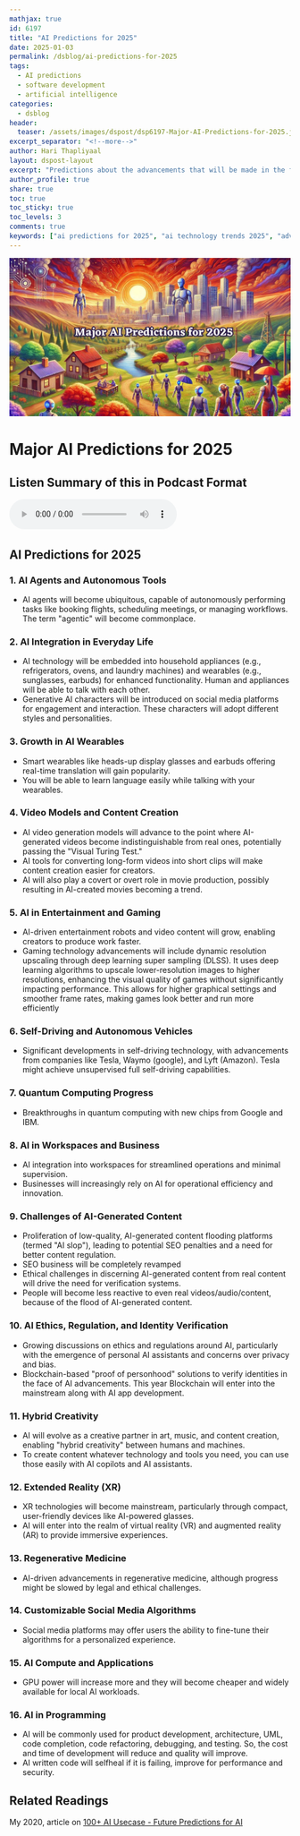 ```yaml
---
mathjax: true
id: 6197
title: "AI Predictions for 2025"
date: 2025-01-03
permalink: /dsblog/ai-predictions-for-2025
tags:
  - AI predictions
  - software development
  - artificial intelligence
categories:
  - dsblog
header:
  teaser: /assets/images/dspost/dsp6197-Major-AI-Predictions-for-2025.jpg
excerpt_separator: "<!--more-->"
author: Hari Thapliyaal
layout: dspost-layout
excerpt: "Predictions about the advancements that will be made in the field of Artificial Intelligence in the year 2025."
author_profile: true
share: true
toc: true
toc_sticky: true
toc_levels: 3
comments: true
keywords: ["ai predictions for 2025", "ai technology trends 2025", "advancements in artificial intelligence 2025", "ai innovation ideas for business", "ai future predictions 2025", "ai trends 2025"]
---
```


![AI Predictions for 2025](/assets/images/dspost/dsp6197-Major-AI-Predictions-for-2025.jpg)

# **Major AI Predictions for 2025**

## Listen Summary of this in Podcast Format

<audio controls>
  <source src="https://raw.githubusercontent.com/dasarpai/DAI-mp3/main/Transcripts-2-Audio/AI-Predictions-2025.wav" type="audio/wav">
  Your browser does not support the audio element.
</audio>

## AI Predictions for 2025
### **1. AI Agents and Autonomous Tools**
- AI agents will become ubiquitous, capable of autonomously performing tasks like booking flights, scheduling meetings, or managing workflows. The term "agentic" will become commonplace.

### **2. AI Integration in Everyday Life**
- AI technology will be embedded into household appliances (e.g., refrigerators, ovens, and laundry machines) and wearables (e.g., sunglasses, earbuds) for enhanced functionality. Human and appliances will be able to talk with each other.
- Generative AI characters will be introduced on social media platforms for engagement and interaction. These characters will adopt different styles and personalities.

### **3. Growth in AI Wearables**
- Smart wearables like heads-up display glasses and earbuds offering real-time translation will gain popularity.
- You will be able to learn language easily while talking with your wearables.

### **4. Video Models and Content Creation**
- AI video generation models will advance to the point where AI-generated videos become indistinguishable from real ones, potentially passing the "Visual Turing Test."
- AI tools for converting long-form videos into short clips will make content creation easier for creators.
- AI will also play a covert or overt role in movie production, possibly resulting in AI-created movies becoming a trend.

### **5. AI in Entertainment and Gaming**
- AI-driven entertainment robots and video content will grow, enabling creators to produce work faster.
- Gaming technology advancements will include dynamic resolution upscaling through deep learning super sampling (DLSS). It uses deep learning algorithms to upscale lower-resolution images to higher resolutions, enhancing the visual quality of games without significantly impacting performance. This allows for higher graphical settings and smoother frame rates, making games look better and run more efficiently

### **6. Self-Driving and Autonomous Vehicles**
- Significant developments in self-driving technology, with advancements from companies like Tesla, Waymo (google), and Lyft (Amazon). Tesla might achieve unsupervised full self-driving capabilities.

### **7. Quantum Computing Progress**
- Breakthroughs in quantum computing with new chips from Google and IBM.

### **8. AI in Workspaces and Business**
- AI integration into workspaces for streamlined operations and minimal supervision.
- Businesses will increasingly rely on AI for operational efficiency and innovation.

### **9. Challenges of AI-Generated Content**
- Proliferation of low-quality, AI-generated content flooding platforms (termed "AI slop"), leading to potential SEO penalties and a need for better content regulation.
- SEO business will be completely revamped
- Ethical challenges in discerning AI-generated content from real content will drive the need for verification systems.
- People will become less reactive to even real videos/audio/content, because of the flood of AI-generated content.

### **10. AI Ethics, Regulation, and Identity Verification**
- Growing discussions on ethics and regulations around AI, particularly with the emergence of personal AI assistants and concerns over privacy and bias.
- Blockchain-based "proof of personhood" solutions to verify identities in the face of AI advancements. This year Blockchain will enter into the mainstream along with AI app development.

### **11. Hybrid Creativity**
- AI will evolve as a creative partner in art, music, and content creation, enabling "hybrid creativity" between humans and machines.
- To create content whatever technology and tools you need, you can use those easily with AI copilots and AI assistants.

### **12. Extended Reality (XR)**
- XR technologies will become mainstream, particularly through compact, user-friendly devices like AI-powered glasses.
- AI will enter into the realm of virtual reality (VR) and augmented reality (AR) to provide immersive experiences.

### **13. Regenerative Medicine**
- AI-driven advancements in regenerative medicine, although progress might be slowed by legal and ethical challenges.

### **14. Customizable Social Media Algorithms**
- Social media platforms may offer users the ability to fine-tune their algorithms for a personalized experience.

### **15. AI Compute and Applications**
- GPU power will increase more and they will become cheaper and widely available for local AI workloads.

### **16. AI in Programming**
- AI will be commonly used for product development, architecture, UML, code completion, code refactoring, debugging, and testing. So, the cost and time of development will reduce and quality will improve.
- AI written code will selfheal if it is failing, improve for performance and security.

## Related Readings
My 2020, article on [100+ AI Usecase - Future Predictions for AI](/dsblog/100+High-Level-AI-Usecases)